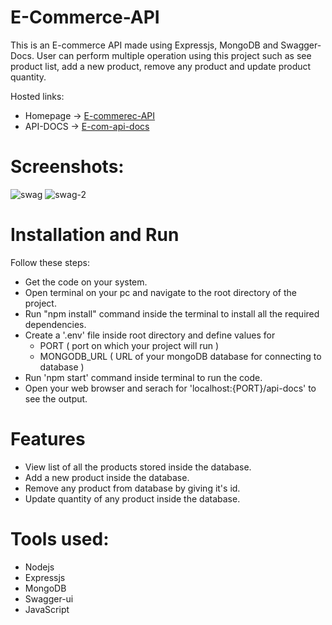 # E-Commerce-API
  This is an E-commerce API made using Expressjs, MongoDB and Swagger-Docs. User can perform multiple operation using this project such as see product list, add a new product, remove any product and update product quantity.

Hosted links:
  - Homepage -> <a href="https://e-commerce-api-production.up.railway.app/">E-commerec-API</a>
  - API-DOCS -> [E-com-api-docs](https://e-commerce-api-production.up.railway.app/api-docs/)


# Screenshots:
  ![swag](https://github.com/rajxode/E-Commerce-API/assets/120395470/171ce463-c685-4d85-86df-4ec130319ee8)
  ![swag-2](https://github.com/rajxode/E-Commerce-API/assets/120395470/ab9184c2-a7fd-469e-a38b-dee39e09e1f5)


# Installation and Run 
  Follow these steps:
  - Get the code on your system.
  - Open terminal on your pc and navigate to the root directory of the project.
  - Run "npm install" command inside the terminal to install all the required dependencies.
  - Create a '.env' file inside root directory and define values for
      - PORT ( port on which your project will run )
      - MONGODB_URL ( URL of your mongoDB database for connecting to database )
  - Run 'npm start' command inside terminal to run the code.
  - Open your web browser and serach for 'localhost:{PORT}/api-docs' to see the output.

# Features
  - View list of all the products stored inside the database.
  - Add a new product inside the database.
  - Remove any product from database by giving it's id.
  - Update quantity of any product inside the database.

# Tools used:
  - Nodejs
  - Expressjs
  - MongoDB
  - Swagger-ui
  - JavaScript
